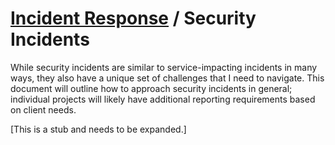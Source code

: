 # [Incident Response](./README.md) / Security Incidents

While security incidents are similar to service-impacting incidents
in many ways, they also have a unique set of challenges that I need
to navigate. This document will outline how to approach security
incidents in general; individual projects will likely have additional
reporting requirements based on client needs.

[This is a stub and needs to be expanded.]
